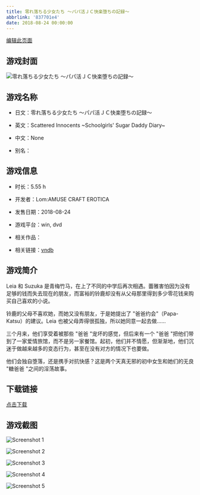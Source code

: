 ```yaml
---
title: 零れ落ちる少女たち ～パパ活ＪＣ快楽堕ちの記録～
abbrlink: '837701e4'
date: 2018-08-24 00:00:00
---
```

[编辑此页面](https://github.com/ACG-3/ADV3-source/blob/main/source/_posts/games/%E9%9B%B6%E3%82%8C%E8%90%BD%E3%81%A1%E3%82%8B%E5%B0%91%E5%A5%B3%E3%81%9F%E3%81%A1%20%EF%BD%9E%E3%83%91%E3%83%91%E6%B4%BB%EF%BC%AA%EF%BC%A3%E5%BF%AB%E6%A5%BD%E5%A0%95%E3%81%A1%E3%81%AE%E8%A8%98%E9%8C%B2%EF%BD%9E.md)

## 游戏封面

![零れ落ちる少女たち ～パパ活ＪＣ快楽堕ちの記録～](https%3A//pan.timero.xyz/onedrive/img_lib_001/%E9%9B%B6%E3%82%8C%E8%90%BD%E3%81%A1%E3%82%8B%E5%B0%91%E5%A5%B3%E3%81%9F%E3%81%A1%20%EF%BD%9E%E3%83%91%E3%83%91%E6%B4%BB%EF%BC%AA%EF%BC%A3%E5%BF%AB%E6%A5%BD%E5%A0%95%E3%81%A1%E3%81%AE%E8%A8%98%E9%8C%B2%EF%BD%9E_cover.avif)


## 游戏名称

- 日文：零れ落ちる少女たち ～パパ活ＪＣ快楽堕ちの記録～
- 英文：Scattered Innocents ~Schoolgirls' Sugar Daddy Diary~
- 中文：None

- 别名：


## 游戏信息

- 时长：5.55 h
- 开发者：Lom:AMUSE CRAFT EROTICA
- 发售日期：2018-08-24
- 游戏平台：win, dvd
- 相关作品：

- 相关链接：[vndb](https://vndb.org/v23249)


## 游戏简介

Leia 和 Suzuka 是青梅竹马，在上了不同的中学后再次相遇。蕾雅害怕因为没有足够的钱而失去现在的朋友，而富裕的铃鹿却没有从父母那里得到多少零花钱来购买自己喜欢的小说。

铃鹿的父母不喜欢她，而她又没有朋友，于是她提出了 "爸爸约会"（Papa-Katsu）的建议。Leia 也被父母弄得很孤独，所以她同意一起去做......

三个月来，他们享受着被那些 "爸爸 "宠坏的感觉，但后来有一个 "爸爸 "把他们带到了一家爱情旅馆，而不是另一家餐馆。起初，他们并不情愿，但渐渐地，他们沉迷于做越来越多的变态行为，甚至在没有对方的情况下也要做。

他们会独自堕落，还是携手对抗快感？这是两个天真无邪的初中女生和她们的无良 "糖爸爸 "之间的淫荡故事。


## 下载链接

[点击下载](https://pan.timero.xyz/onedrive/adv_lib_001/%E9%9B%B6%E3%82%8C%E8%90%BD%E3%81%A1%E3%82%8B%E5%B0%91%E5%A5%B3%E3%81%9F%E3%81%A1%20%EF%BD%9E%E3%83%91%E3%83%91%E6%B4%BB%EF%BC%AA%EF%BC%A3%E5%BF%AB%E6%A5%BD%E5%A0%95%E3%81%A1%E3%81%AE%E8%A8%98%E9%8C%B2%EF%BD%9E)


## 游戏截图


![Screenshot 1](https%3A//pan.timero.xyz/onedrive/img_lib_001/%E9%9B%B6%E3%82%8C%E8%90%BD%E3%81%A1%E3%82%8B%E5%B0%91%E5%A5%B3%E3%81%9F%E3%81%A1%20%EF%BD%9E%E3%83%91%E3%83%91%E6%B4%BB%EF%BC%AA%EF%BC%A3%E5%BF%AB%E6%A5%BD%E5%A0%95%E3%81%A1%E3%81%AE%E8%A8%98%E9%8C%B2%EF%BD%9E_Screenshot_1.avif)

![Screenshot 2](https%3A//pan.timero.xyz/onedrive/img_lib_001/%E9%9B%B6%E3%82%8C%E8%90%BD%E3%81%A1%E3%82%8B%E5%B0%91%E5%A5%B3%E3%81%9F%E3%81%A1%20%EF%BD%9E%E3%83%91%E3%83%91%E6%B4%BB%EF%BC%AA%EF%BC%A3%E5%BF%AB%E6%A5%BD%E5%A0%95%E3%81%A1%E3%81%AE%E8%A8%98%E9%8C%B2%EF%BD%9E_Screenshot_2.avif)

![Screenshot 3](https%3A//pan.timero.xyz/onedrive/img_lib_001/%E9%9B%B6%E3%82%8C%E8%90%BD%E3%81%A1%E3%82%8B%E5%B0%91%E5%A5%B3%E3%81%9F%E3%81%A1%20%EF%BD%9E%E3%83%91%E3%83%91%E6%B4%BB%EF%BC%AA%EF%BC%A3%E5%BF%AB%E6%A5%BD%E5%A0%95%E3%81%A1%E3%81%AE%E8%A8%98%E9%8C%B2%EF%BD%9E_Screenshot_3.avif)

![Screenshot 4](https%3A//pan.timero.xyz/onedrive/img_lib_001/%E9%9B%B6%E3%82%8C%E8%90%BD%E3%81%A1%E3%82%8B%E5%B0%91%E5%A5%B3%E3%81%9F%E3%81%A1%20%EF%BD%9E%E3%83%91%E3%83%91%E6%B4%BB%EF%BC%AA%EF%BC%A3%E5%BF%AB%E6%A5%BD%E5%A0%95%E3%81%A1%E3%81%AE%E8%A8%98%E9%8C%B2%EF%BD%9E_Screenshot_4.avif)

![Screenshot 5](https%3A//pan.timero.xyz/onedrive/img_lib_001/%E9%9B%B6%E3%82%8C%E8%90%BD%E3%81%A1%E3%82%8B%E5%B0%91%E5%A5%B3%E3%81%9F%E3%81%A1%20%EF%BD%9E%E3%83%91%E3%83%91%E6%B4%BB%EF%BC%AA%EF%BC%A3%E5%BF%AB%E6%A5%BD%E5%A0%95%E3%81%A1%E3%81%AE%E8%A8%98%E9%8C%B2%EF%BD%9E_Screenshot_5.avif)

